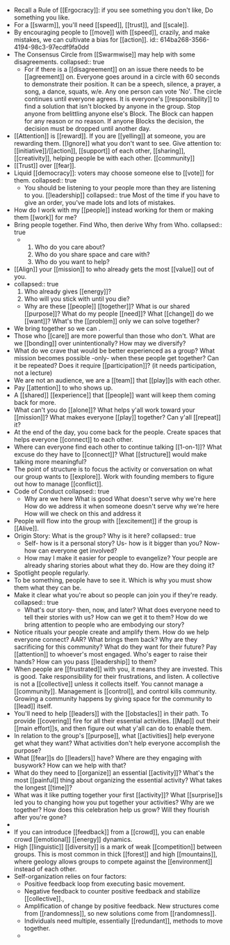 - Recall a Rule of [[Ergocracy]]: if you see something you don't like, Do something you like.
- For a [[swarm]], you'll need [[speed]], [[trust]], and [[scale]].
- By encouraging people to [[move]] with [[speed]], crazily, and make mistakes, we can cultivate a bias for [[action]].
  id:: 614ba268-3566-4194-98c3-97ecdf9fa0dd
- The Consensus Circle from [[Swarmwise]] may help with some disagreements.
  collapsed:: true
	- For if there is a [[disagreement]] on an issue there needs to be [[agreement]] on. Everyone goes around in a circle with 60 seconds to demonstrate their position. It can be a speech, silence, a prayer, a song, a dance, squats, w/e. Any one person can vote 'No'. The circle continues until everyone agrees. 
	  It is everyone's [[responsibility]] to find a solution that isn't blocked by anyone in the group. Stop anyone from belittling anyone else's Block. The Block can happen for any reason or no reason. If anyone Blocks the decision, the decision must be dropped until another day.
- [[Attention]] is [[reward]]. If you are [[yelling]] at someone, you are rewarding them. [[Ignore]] what you don't want to see. 
  Give attention to:
  [[initiative]]/[[action]], [[support]] of each other, [[sharing]], [[creativity]], helping people be with each other. [[community]]
- [[Trust]] over [[fear]].
- Liquid [[democracy]]: voters may choose someone else to [[vote]] for them.
  collapsed:: true
	- You should be listening to your people more than they are listening to you. [[leadership]]
	  collapsed:: true
	  Most of the time if you have to give an order, you've made lots and lots of mistakes.
- How do I work with my [[people]] instead working for them or making them [[work]] for me?
- Bring people together. Find Who, then derive Why from Who.
  collapsed:: true
	- 1. Who do you care about?
	  2. Who do you share space and care with?
	  3. Who do you want to help?
- [[Align]] your [[mission]] to who already gets the most [[value]] out of you.
- collapsed:: true
  1. Who already gives [[energy]]?
  2. Who will you stick with until you die?
	- Why are these [[people]] [[together]]? What is our shared [[purpose]]?
	  What do my people [[need]]?
	  What [[change]] do we [[want]]?
	  What's the [[problem]] only we can solve together?
- We bring together <who> so we can <why>.
- Those who [[care]] are more powerful than those who don't.
  What are we [[bonding]] over unintentionally?
  How may we diversify?
- What do we crave that would be better experienced as a group?
  What mission becomes possible -only- when these people get together?
  Can it be repeated?
  Does it require [[participation]]? (it needs participation, not a lecture)
- We are not an audience, we are a [[team]] that [[play]]s with each other.
- Pay [[attention]] to who shows up.
- A [[shared]] [[experience]] that [[people]] want will keep them coming back for more.
- What can't you do [[alone]]?
  What helps y'all work toward your [[mission]]?
  What makes everyone [[play]] together?
  Can y'all [[repeat]] it?
- At the end of the day, you come back for the people.
  Create spaces that helps everyone [[connect]] to each other.
- Where can everyone find each other to continue talking [[1-on-1]]?
  What excuse do they have to [[connect]]?
  What [[structure]] would make talking more meaningful?
- The point of structure is to focus the activity or conversation on what our group wants to [[explore]]. Work with founding members to figure out how to manage [[conflict]].
- Code of Conduct
  collapsed:: true
	- Why are we here
	  What is good
	  What doesn't serve why we're here
	  How do we address it when someone doesn't serve why we're here
	  How will we check on this and address it
- People will flow into the group with [[excitement]] if the group is [[Alive]].
- Origin Story: What is the group? Why is it here?
  collapsed:: true
	- Self- how is it a personal story?
	  Us- how is it bigger than you?
	  Now- how can everyone get involved?
	- How may I make it easier for people to evangelize?
	  Your people are already sharing stories about what they do. How are they doing it?
- Spotlight people regularly.
- To be something, people have to see it. Which is why you must show them what they can be.
- Make it clear what you're about so people can join you if they're ready.
  collapsed:: true
	- What's our story- then, now, and later?
	  What does everyone need to tell their stories with us? How can we get it to them?
	  How do we bring attention to people who are embodying our story?
- Notice rituals your people create and amplify them.
  How do we help everyone connect? AAR?
  What brings them back? Why are they sacrificing for this community? What do they want for their future?
  Pay [[attention]] to whoever's most engaged.
  Who's eager to raise their hands? How can you pass [[leadership]] to them?
- When people are [[frustrated]] with you, it means they are invested. This is good. Take responsibility for their frustrations, and listen.
  A collective is not a [[collective]] unless it collects itself.
  You cannot manage a [[community]]. Management is [[control]], and control kills community. Growing a community happens by giving space for the community to [[lead]] itself.
- You'll need to help [[leaders]] with the [[obstacles]] in their path. To provide [[covering]] fire for all their essential activities. [[Map]] out their [[main effort]]s, and then figure out what y'all can do to enable them.
- In relation to the group's [[purpose]], what [[activities]] help everyone get what they want? What activities don't help everyone accomplish the purpose?
- What [[fear]]s do [[leaders]] have? Where are they engaging with busywork? How can we help with that?
- What do they need to [[organize]] an essential [[activity]]?
  What's the most [[painful]] thing about organizing the essential activity?
  What takes the longest [[time]]?
- What was it like putting together your first [[activity]]? What [[surprise]]s led you to changing how you put together your activities?
  Why are we together? How does this celebration help us grow?
  Will they flourish after you're gone?
-
- If you can introduce [[feedback]] from a [[crowd]], you can enable crowd [[emotional]] [[energy]] dynamics.
- High [[linguistic]] [[diversity]] is a mark of weak [[competition]] between groups. This is most common in thick [[forest]] and high [[mountains]], where geology allows groups to compete against the [[environment]] instead of each other.
- Self-organization relies on four factors:
	- Positive feedback loop from executing basic movement.
	- Negative feedback to counter positive feedback and stabilize [[collective]].,
	- Amplification of change by positive feedback. New structures come from [[randomness]], so new solutions come from [[randomness]].
	- Individuals need multiple, essentially [[redundant]], methods to move together.
	-